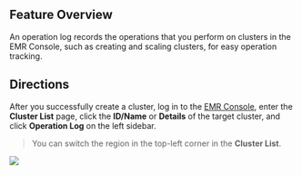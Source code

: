 ## Feature Overview
An operation log records the operations that you perform on clusters in the EMR Console, such as creating and scaling clusters, for easy operation tracking.

## Directions
After you successfully create a cluster, log in to the [EMR Console](https://console.cloud.tencent.com/emr), enter the **Cluster List** page, click the **ID/Name** or **Details** of the target cluster, and click **Operation Log** on the left sidebar.
>You can switch the region in the top-left corner in the **Cluster List**.
>
 ![](https://main.qcloudimg.com/raw/43a97810c5d2b96d4889e638bce73e52.png)
